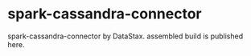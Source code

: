 # spark-cassandra-connector

spark-cassandra-connector by DataStax. assembled build is published here.
